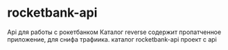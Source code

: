 # rocketbank-api
 Api для работы с рокетбанком
 Каталог reverse содержит пропатченное приложение, для снифа трафиика. 
 каталог rocketbank-api проект с api
